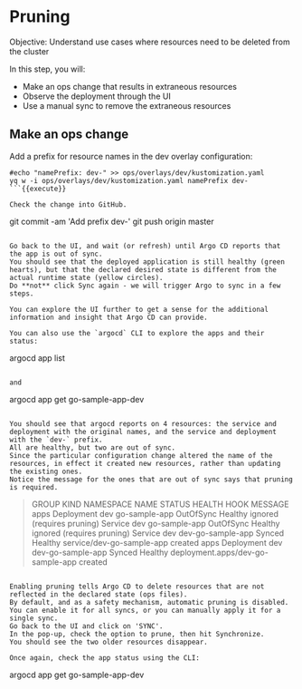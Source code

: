 # Pruning

Objective:
Understand use cases where resources need to be deleted from the cluster

In this step, you will:
* Make an ops change that results in extraneous resources
* Observe the deployment through the UI
* Use a manual sync to remove the extraneous resources

## Make an ops change

Add a prefix for resource names in the dev overlay configuration:

```
#echo "namePrefix: dev-" >> ops/overlays/dev/kustomization.yaml
yq w -i ops/overlays/dev/kustomization.yaml namePrefix dev-
```{{execute}}

Check the change into GitHub.

```
git commit -am 'Add prefix dev-'
git push origin master
```{{execute}}

Go back to the UI, and wait (or refresh) until Argo CD reports that the app is out of sync.
You should see that the deployed application is still healthy (green hearts), but that the declared desired state is different from the actual runtime state (yellow circles).
Do **not** click Sync again - we will trigger Argo to sync in a few steps.

You can explore the UI further to get a sense for the additional information and insight that Argo CD can provide.

You can also use the `argocd` CLI to explore the apps and their status:
```
argocd app list
```{{execute}}

and

```
argocd app get go-sample-app-dev
```{{execute}}

You should see that argocd reports on 4 resources: the service and deployment with the original names, and the service and deployment with the `dev-` prefix.
All are healthy, but two are out of sync.
Since the particular configuration change altered the name of the resources, in effect it created new resources, rather than updating the existing ones.
Notice the message for the ones that are out of sync says that pruning is required.

```
> GROUP  KIND        NAMESPACE  NAME               STATUS     HEALTH   HOOK  MESSAGE
> apps   Deployment  dev        go-sample-app      OutOfSync  Healthy        ignored (requires pruning)
>        Service     dev        go-sample-app      OutOfSync  Healthy        ignored (requires pruning)
>        Service     dev        dev-go-sample-app  Synced     Healthy        service/dev-go-sample-app created
> apps   Deployment  dev        dev-go-sample-app  Synced     Healthy        deployment.apps/dev-go-sample-app created
```

Enabling pruning tells Argo CD to delete resources that are not reflected in the declared state (ops files).
By default, and as a safety mechanism, automatic pruning is disabled.
You can enable it for all syncs, or you can manually apply it for a single sync.
Go back to the UI and click on 'SYNC'.
In the pop-up, check the option to prune, then hit Synchronize.
You should see the two older resources disappear.

Once again, check the app status using the CLI:
```
argocd app get go-sample-app-dev
```{{execute}}
